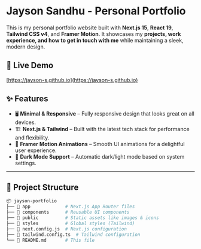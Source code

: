 # Jayson Sandhu - Personal Portfolio

This is my personal portfolio website built with **Next.js 15**, **React 19**, **Tailwind CSS v4**, and **Framer Motion**. It showcases my **projects, work experience, and how to get in touch with me** while maintaining a sleek, modern design.

## 🚀 Live Demo

[https://jayson-s.github.io](https://jayson-s.github.io)

## ✨ Features

- 🖥 **Minimal & Responsive** – Fully responsive design that looks great on all devices.
- 🏗 **Next.js & Tailwind** – Built with the latest tech stack for performance and flexibility.
- 🎨 **Framer Motion Animations** – Smooth UI animations for a delightful user experience.
- 🌙 **Dark Mode Support** – Automatic dark/light mode based on system settings.

---

## 📂 Project Structure

```bash
📦 jayson-portfolio
├── 📁 app             # Next.js App Router files
├── 📁 components      # Reusable UI components
├── 📁 public          # Static assets like images & icons
├── 📁 styles          # Global styles (Tailwind)
├── 📄 next.config.js  # Next.js configuration
├── 📄 tailwind.config.ts  # Tailwind configuration
└── 📄 README.md       # This file
```